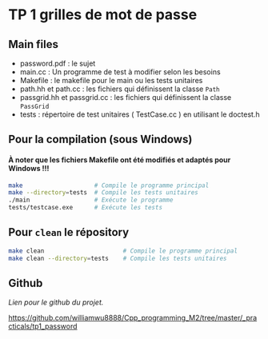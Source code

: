 # TP 1 grilles de mot de passe

## Main files

* password.pdf : le sujet 
* main.cc : Un programme de test à modifier selon les besoins
* Makefile : le makefile pour le main ou les tests unitaires
* path.hh et path.cc : les fichiers qui définissent la classe `Path`
* passgrid.hh et passgrid.cc : les fichiers qui définissent la classe `PassGrid`
* tests : répertoire de test unitaires ( TestCase.cc ) en utilisant le doctest.h


## Pour la compilation (sous Windows)

#### **À noter que les fichiers Makefile ont été modifiés et adaptés pour Windows !!!**

```bash
make                    # Compile le programme principal
make --directory=tests  # Compile les tests unitaires
./main                  # Exécute le programme
tests/testcase.exe      # Exécute les tests
```

## Pour `clean` le répository

```bash
make clean                      # Compile le programme principal
make clean --directory=tests    # Compile les tests unitaires
```

## Github

*Lien pour le github du projet.*

https://github.com/williamwu8888/Cpp_programming_M2/tree/master/_practicals/tp1_password
